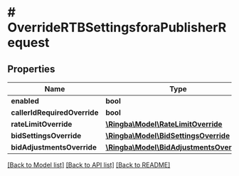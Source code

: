 # # OverrideRTBSettingsforaPublisherRequest

## Properties

Name | Type | Description | Notes
------------ | ------------- | ------------- | -------------
**enabled** | **bool** |  |
**callerIdRequiredOverride** | **bool** |  |
**rateLimitOverride** | [**\Ringba\Model\RateLimitOverride**](RateLimitOverride.md) |  |
**bidSettingsOverride** | [**\Ringba\Model\BidSettingsOverride**](BidSettingsOverride.md) |  |
**bidAdjustmentsOverride** | [**\Ringba\Model\BidAdjustmentsOverride[]**](BidAdjustmentsOverride.md) |  |

[[Back to Model list]](../../README.md#models) [[Back to API list]](../../README.md#endpoints) [[Back to README]](../../README.md)
